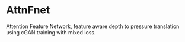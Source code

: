 # AttnFnet
Attention Feature Network, feature aware depth to pressure translation using cGAN training with mixed loss.

